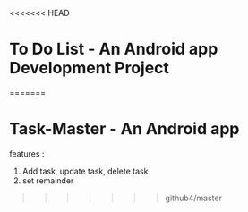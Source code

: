 <<<<<<< HEAD
# To Do List - An Android app Development Project
=======
# Task-Master - An Android app
features :
 1) Add task, update task, delete task
 2) set remainder
>>>>>>> github4/master

